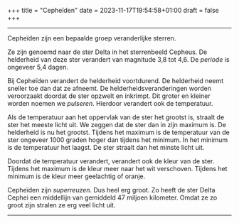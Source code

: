 +++
title = "Cepheïden"
date = 2023-11-17T19:54:58+01:00
draft = false
+++

---
Cepheïden zijn een bepaalde groep veranderlijke sterren.

Ze zijn genoemd naar de ster Delta in het sterrenbeeld Cepheus. De
helderheid van deze ster verandert van magnitude 3,8 tot 4,6. De
*periode* is ongeveer 5,4 dagen.

Bij Cepheïden verandert de helderheid voortdurend. De helderheid neemt
sneller toe dan dat ze afneemt. De helderheidsveranderingen worden
veroorzaakt doordat de ster opzwelt en inkrimpt. Dit groter en kleiner
worden noemen we *pulseren*. Hierdoor verandert ook de temperatuur.

Als de temperatuur aan het oppervlak van de ster het grootst is, straalt
de ster het meeste licht uit. We zeggen dat de ster dan in zijn maximum
is. De helderheid is nu het grootst. Tijdens het maximum is de
temperatuur van de ster ongeveer 1000 graden hoger dan tijdens het
minimum. In het minimum is de temperatuur het laagst. De ster straalt
dan het minste licht uit.

Doordat de temperatuur verandert, verandert ook de kleur van de ster.
Tijdens het maximum is de kleur meer naar het wit verschoven. Tijdens
het minimum is de kleur meer geelachtig of oranje.

Cepheïden zijn *superreuzen*. Dus heel erg groot. Zo heeft de ster Delta
Cephei een middellijn van gemiddeld 47 miljoen kilometer. Omdat ze zo
groot zijn stralen ze erg veel licht uit.

---
